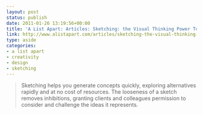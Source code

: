 ```yaml
---
layout: post
status: publish
date: 2011-01-26 13:19:56+00:00
title: 'A List Apart: Articles: Sketching: the Visual Thinking Power Tool'
link: http://www.alistapart.com/articles/sketching-the-visual-thinking-power-tool/
type: aside
categories:
- a list apart
- creativity
- design
- sketching
---
```


> Sketching helps you generate concepts quickly, exploring alternatives rapidly and at no cost of resources. The looseness of a sketch removes inhibitions, granting clients and colleagues permission to consider and challenge the ideas it represents.
